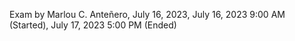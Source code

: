 Exam by Marlou C. Anteñero, July 16, 2023, July 16, 2023 9:00 AM (Started), July 17, 2023 5:00 PM (Ended)
